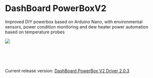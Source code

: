 # DashBoard PowerBoxV2
<p>Improved DIY powerbox based on Arduino Nano, with environmental sensors, power condition monitoring and dew heater power automation based on temperature probes</p>
<img src=https://github.com/florindumitrescu94/DashBoard_PowerBox_V2/assets/16653100/13c734c5-374f-482d-a333-147c9771d587>
</br>
</br>
</br>
</br>
</br>
<p>Current release version: <a href="https://github.com/florindumitrescu94/DashBoard_PowerBox_V2/releases/tag/v2.0.3"> DashBoard PowerBox V2 Driver 2.0.3 </a> </p>
